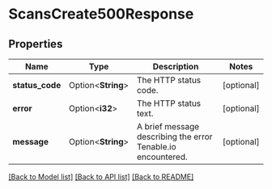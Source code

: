 # ScansCreate500Response

## Properties

Name | Type | Description | Notes
------------ | ------------- | ------------- | -------------
**status_code** | Option<**String**> | The HTTP status code. | [optional]
**error** | Option<**i32**> | The HTTP status text. | [optional]
**message** | Option<**String**> | A brief message describing the error Tenable.io encountered. | [optional]

[[Back to Model list]](../README.md#documentation-for-models) [[Back to API list]](../README.md#documentation-for-api-endpoints) [[Back to README]](../README.md)


